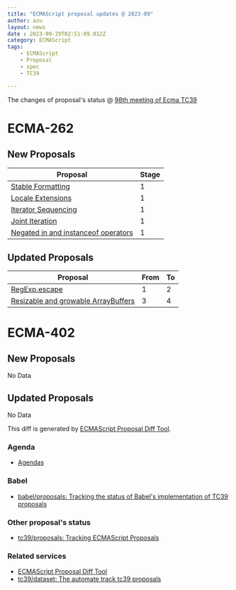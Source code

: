 ```yaml
---
title: "ECMAScript proposal updates @ 2023-09"
author: azu
layout: news
date : 2023-09-29T02:51:09.012Z
category: ECMAScript
tags:
    - ECMAScript
    - Proposal
    - spec
    - TC39

---
```


The changes of proposal's status @ [98th meeting of Ecma TC39][Agendas]

# ECMA-262

## New Proposals

| Proposal                                                                                           | Stage |
| -------------------------------------------------------------------------------------------------- | ----- |
| [Stable Formatting](https://github.com/tc39/proposal-stable-formatting)                            | 1     |
| [Locale Extensions](https://github.com/ben-allen/locale-extensions)                                | 1     |
| [Iterator Sequencing](https://github.com/tc39/proposal-iterator-sequencing)                        | 1     |
| [Joint Iteration](https://github.com/tc39/proposal-joint-iteration)                                | 1     |
| [Negated in and instanceof operators](https://github.com/gorosgobe/proposal-negated-in-instanceof) | 1     |


## Updated Proposals

| Proposal                                                                                     | From  | To    |
| -------------------------------------------------------------------------------------------- | ----- | ----- |
| [RegExp.escape](https://github.com/tc39/proposal-regex-escaping)                             | 1     | 2     |
| [Resizable and growable ArrayBuffers](https://github.com/tc39/proposal-resizablearraybuffer) | 3     | 4     |


# ECMA-402

## New Proposals

No Data

## Updated Proposals

No Data


This diff is generated by [ECMAScript Proposal Diff Tool](https://azu.github.io/ecmascript-proposals-json/).

### Agenda

- [Agendas][]

### Babel

- [babel/proposals: Tracking the status of Babel's implementation of TC39 proposals](https://github.com/babel/proposals)

### Other proposal's status 

- [tc39/proposals: Tracking ECMAScript Proposals](https://github.com/tc39/proposals)

### Related services

- [ECMAScript Proposal Diff Tool](https://azu.github.io/ecmascript-proposals-json/)
- [tc39/dataset: The automate track tc39 proposals](https://github.com/tc39/dataset)

[Agendas]: https://github.com/tc39/agendas/blob/main/2023/09.md
